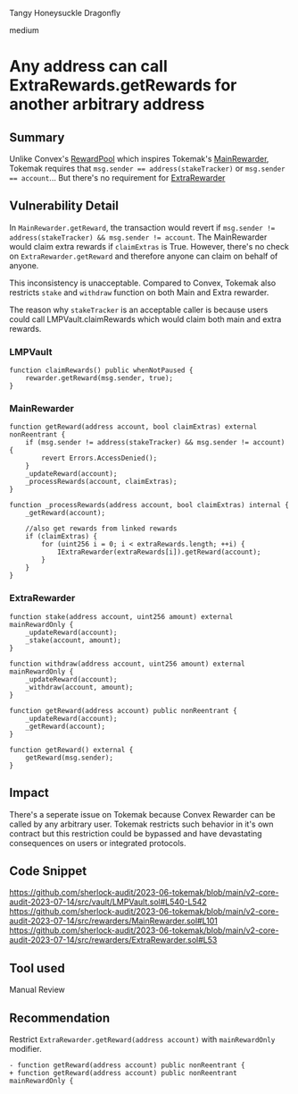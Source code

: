 Tangy Honeysuckle Dragonfly

medium

# Any address can call ExtraRewards.getRewards for another arbitrary address
## Summary
Unlike Convex's [RewardPool](https://github.com/convex-eth/platform/blob/main/contracts/contracts/BaseRewardPool.sol) which inspires Tokemak's [MainRewarder](https://github.com/sherlock-audit/2023-06-tokemak/blob/main/v2-core-audit-2023-07-14/src/rewarders/MainRewarder.sol), Tokemak requires that `msg.sender == address(stakeTracker)` or `msg.sender == account`... But there's no requirement for [ExtraRewarder](https://github.com/sherlock-audit/2023-06-tokemak/blob/main/v2-core-audit-2023-07-14/src/rewarders/ExtraRewarder.sol)

## Vulnerability Detail
In `MainRewarder.getReward`, the transaction would revert if `msg.sender != address(stakeTracker) && msg.sender != account`. The MainRewarder would claim extra rewards if `claimExtras` is True. However, there's no check on `ExtraRewarder.getReward` and therefore anyone can claim on behalf of anyone.

This inconsistency is unacceptable. Compared to Convex, Tokemak also restricts `stake` and `withdraw` function on both Main and Extra rewarder.

The reason why `stakeTracker` is an acceptable caller is because users could call LMPVault.claimRewards which would claim both main and extra rewards.

### LMPVault
```solidity
function claimRewards() public whenNotPaused {
    rewarder.getReward(msg.sender, true);
}
```

### MainRewarder

```solidity
function getReward(address account, bool claimExtras) external nonReentrant {
    if (msg.sender != address(stakeTracker) && msg.sender != account) {
        revert Errors.AccessDenied();
    }
    _updateReward(account);
    _processRewards(account, claimExtras);
}

function _processRewards(address account, bool claimExtras) internal {
    _getReward(account);

    //also get rewards from linked rewards
    if (claimExtras) {
        for (uint256 i = 0; i < extraRewards.length; ++i) {
            IExtraRewarder(extraRewards[i]).getReward(account);
        }
    }
}
```

### ExtraRewarder
```solidity
function stake(address account, uint256 amount) external mainRewardOnly {
    _updateReward(account);
    _stake(account, amount);
}

function withdraw(address account, uint256 amount) external mainRewardOnly {
    _updateReward(account);
    _withdraw(account, amount);
}

function getReward(address account) public nonReentrant {
    _updateReward(account);
    _getReward(account);
}

function getReward() external {
    getReward(msg.sender);
}
```

## Impact
There's a seperate issue on Tokemak because Convex Rewarder can be called by any arbitrary user. Tokemak restricts such behavior in it's own contract but this restriction could be bypassed and have devastating consequences on users or integrated protocols.

## Code Snippet
https://github.com/sherlock-audit/2023-06-tokemak/blob/main/v2-core-audit-2023-07-14/src/vault/LMPVault.sol#L540-L542
https://github.com/sherlock-audit/2023-06-tokemak/blob/main/v2-core-audit-2023-07-14/src/rewarders/MainRewarder.sol#L101
https://github.com/sherlock-audit/2023-06-tokemak/blob/main/v2-core-audit-2023-07-14/src/rewarders/ExtraRewarder.sol#L53


## Tool used

Manual Review

## Recommendation
Restrict `ExtraRewarder.getReward(address account)` with `mainRewardOnly` modifier.
```solidity
- function getReward(address account) public nonReentrant {
+ function getReward(address account) public nonReentrant mainRewardOnly {
```
